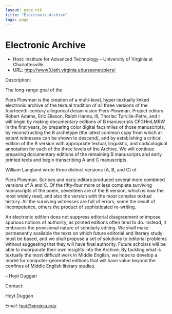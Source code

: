 ```yaml
---
layout: page.njk
title: "Electronic Archive"
tags: page
---
```

# Electronic Archive








* Host: Institute for Advanced Technology – University of Virginia at Charlottesville
* URL: <http://www3.iath.virginia.edu/seenet/piers/>



Description:


The long-range goal of the 


Piers Plowman is the creation of a multi-level, hyper-textually linked electronic archive of the
 textual tradition of all three versions of the fourteenth-century allegorical dream
 vision 
 Piers Plowman. Project editors Robert Adams, Eric Eliason, Ralph Hanna, III, Thorlac Turville-Petre,
 and I will begin by making documentary editions of B manuscripts CFGHmLMRW in the
 first years, by preparing color digital facsimiles of those manuscripts, by reconstructing
 the B archetype (the latest common copy from which all extant witnesses can be shown
 to descend), and by establishing a critical edition of the B version with appropriate
 textual, linguistic, and codicological annotation for each of the three levels of
 the Archive. We will continue preparing documentary editions of the remaining B manuscripts
 and early printed texts and begin transcribing A and C manuscripts.
 
 
 William Langland wrote three distinct versions (A, B, and C) of 


Piers Plowman. Scribes and early editors produced several more combined versions of A and C. Of
 the fifty-four more or less complete surviving manuscripts of the poem, seventeen
 are of the B version, which is now the most widely read, and also the version with
 the most complex textual history. All the surviving witnesses are full of errors,
 some the result of incompetence, others the product of sophisticated re-writing.
 
 
 An electronic edition does not suppress editorial disagreement or impose spurious
 notions of authority, as printed editions often tend to do. Instead, it embraces the
 provisional nature of scholarly editing. We shall make permanently available the texts
 on which future editorial and literary study must be based, and we shall propose a
 set of solutions to editorial problems without suggesting that they will have final
 authority. Future scholars will be able to incorporate their own insights into the
 Archive. By tackling what is textually the most difficult work in Middle English,
 we hope to develop a model for computer-generated editions that will have value beyond
 the confines of Middle English literary studies.


– Hoyt Duggan



Contact:



Hoyt Duggan


Email: [hnd@virginia.edu](mailto:hnd@virginia.edu)





